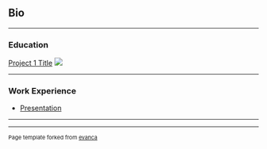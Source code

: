 ## Bio

---
### Education

[Project 1 Title](/sample_page)
<img src="images/dummy_thumbnail.jpg?raw=true"/>

---
### Work Experience

- [Presentation](http://bloose.github.io/pdf/sample_presentation.pdf)

---




---
<p style="font-size:11px">Page template forked from <a href="https://github.com/evanca/quick-portfolio">evanca</a></p>
<!-- Remove above link if you don't want to attibute -->

